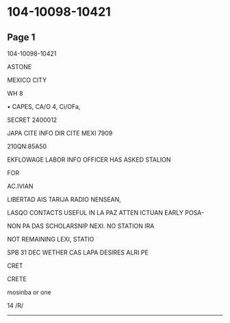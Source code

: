 # 104-10098-10421

## Page 1

104-10098-10421

ASTONE

MEXICO CITY

WH 8

• CAPES, CA/O 4, Ci/OFa,

SECRET 2400012

JAPA CITE INFO DIR CITE MEXI 7909

210QN:85A50

EKFLOWAGE LABOR INFO OFFICER HAS ASKED STALION

FOR

AC.IVIAN

LIBERTAD AIS TARIJA RADIO NENSEAN,

LASQO CONTACTS USEFUL IN LA PAZ ATTEN ICTUAN EARLY POSA-

NON PA DAS SCHOLARSNIP NEXI. NO STATION IRA

NOT REMAINING LEXI, STATIO

SPB 31 DEC WETHER CAS LAPA DESIRES ALRI PE

CRET

CRETE

mosinba or one

14 /R/

---

